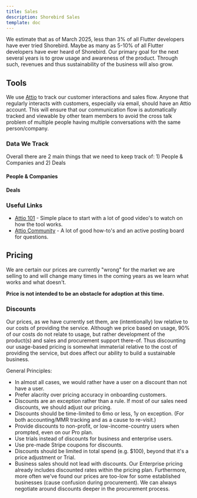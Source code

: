 ```yaml
---
title: Sales
description: Shorebird Sales
template: doc
---
```


We estimate that as of March 2025, less than 3% of all Flutter developers have
ever tried Shorebird. Maybe as many as 5-10% of all Flutter developers have
ever heard of Shorebird. Our primary goal for the next several years is to
grow usage and awareness of the product. Through such, revenues and thus
sustainability of the business will also grow.

## Tools

We use [Attio](https://app.attio.com) to track our customer interactions and sales flow. Anyone that regularly interacts with customers, especially via email, should have an Attio account. This will ensure that our communication flow is automatically tracked and viewable by other team members to avoid the cross talk problem of multiple people having multiple conversations with the same person/company.

### Data We Track

Overall there are 2 main things that we need to keep track of: 1) People & Companies and 2) Deals

#### People & Companies

#### Deals

### Useful Links

- [Attio 101](https://attio.com/help/reference/attio-101) - Simple place to start with a lot of good video's to watch on how the tool works.
- [Attio Community](https://www.attio.community) - A lot of good how-to's and an active posting board for questions.

## Pricing

We are certain our prices are currently "wrong" for the market we are selling to and will change
many times in the coming years as we learn what works and what doesn't.

**Price is not intended to be an obstacle for adoption at this time.**

### Discounts

Our prices, as we have currently set them, are (intentionally) low relative to
our costs of providing the service. Although we price based on usage, 90% of our
costs do not relate to usage, but rather development of the product(s) and sales
and procurement support there-of. Thus discounting our usage-based pricing is
somewhat immaterial relative to the cost of providing the service, but does
affect our ability to build a sustainable business.

General Principles:

- In almost all cases, we would rather have a user on a discount than not have a
  user.
- Prefer alacrity over pricing accuracy in onboarding customers.
- Discounts are an exception rather than a rule. If most of our sales need
  discounts, we should adjust our pricing.
- Discounts should be time-limited to 6mo or less, 1y on exception. (For both
  accounting/MMR tracking and as a cause to re-visit.)
- Provide discounts to non-profit, or low-income-country users when prompted,
  even on our Pro plan.
- Use trials instead of discounts for business and enterprise users.
- Use pre-made Stripe coupons for discounts.
- Discounts should be limited in total spend (e.g. $100), beyond that it's a
  price adjustment or Trial.
- Business sales should not lead with discounts. Our Enterprise pricing already
  includes discounted rates within the pricing plan. Furthermore, more often
  we've found our prices are too-low for some established businesses (cause
  confusion during procurement). We can always negotiate around discounts
  deeper in the procurement process.
